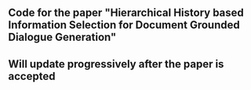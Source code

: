 ## Code for the paper "Hierarchical History based Information Selection for Document Grounded Dialogue Generation"
## Will update progressively after the paper is accepted
